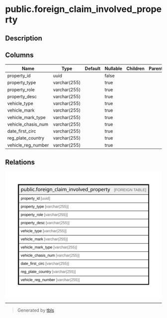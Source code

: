 # public.foreign_claim_involved_property

## Description

## Columns

| Name | Type | Default | Nullable | Children | Parents | Comment |
| ---- | ---- | ------- | -------- | -------- | ------- | ------- |
| property_id | uuid |  | false |  |  |  |
| property_type | varchar(255) |  | true |  |  |  |
| property_role | varchar(255) |  | true |  |  |  |
| property_desc | varchar(255) |  | true |  |  |  |
| vehicle_type | varchar(255) |  | true |  |  |  |
| vehicle_mark | varchar(255) |  | true |  |  |  |
| vehicle_mark_type | varchar(255) |  | true |  |  |  |
| vehicle_chasis_num | varchar(255) |  | true |  |  |  |
| date_first_circ | varchar(255) |  | true |  |  |  |
| reg_plate_country | varchar(255) |  | true |  |  |  |
| vehicle_reg_number | varchar(255) |  | true |  |  |  |

## Relations

![er](public.foreign_claim_involved_property.svg)

---

> Generated by [tbls](https://github.com/k1LoW/tbls)
